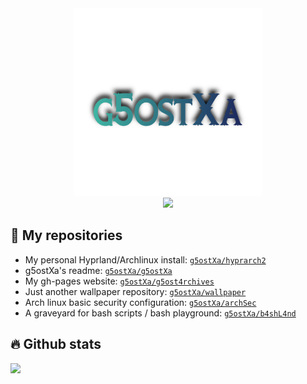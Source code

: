 <div align="center">
    <img src="/assets/g5ostxa.png" width="300" height="300"/>
</div>

<div align="center">
    <img src="https://readme-typing-svg.demolab.com?font=Iosevka+Nerd+Font&weight=900&pause=1000&color=6791C9&background=0C0E0F00&center=true&vCenter=true&width=435&lines=Welcome to my github page !"/>
</div>

## 👻 My repositories
- My personal Hyprland/Archlinux install: [`g5ostXa/hyprarch2`](https://github.com/g5ostXa/hyprarch2)
- g5ostXa's readme: [`g5ostXa/g5ostXa`](https://github.com/g5ostXa/g5ostXa)
- My gh-pages website: [`g5ostXa/g5ost4rchives`](https://github.com/g5ostXa/g5ost4rchives)
- Just another wallpaper repository: [`g5ostXa/wallpaper`](https://github.com/g5ostXa/wallpaper)
- Arch linux basic security configuration: [`g5ostXa/archSec`](https://github.com/g5ostXa/archSec)
- A graveyard for bash scripts / bash playground: [`g5ostXa/b4shL4nd`](https://github.com/g5ostXa/b4shL4nd)

## 🔥 Github stats
<img src="https://github-readme-stats.vercel.app/api?username=g5ostXa&show_icons=true&theme=tokyonight"/> 
